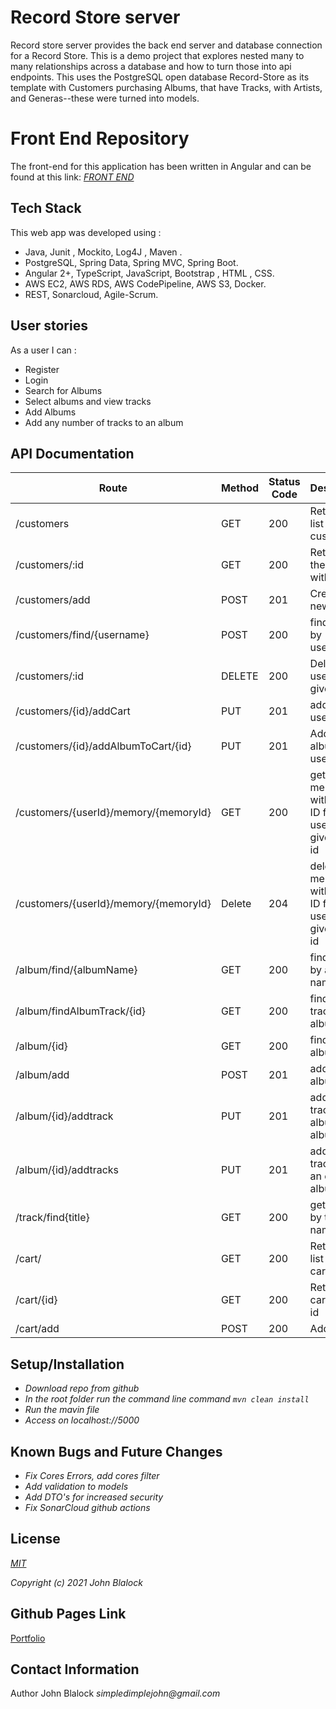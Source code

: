 # Record Store server

Record store server provides the back end server and database connection for a Record Store.  This is a demo project that explores nested many to many relationships across a database and how to turn those into api endpoints.  This uses the PostgreSQL open database Record-Store as its template with Customers purchasing Albums, that have Tracks, with Artists, and Generas--these were turned into models.

# Front End Repository

The front-end for this application has been written in Angular and can be found at this link:
_[FRONT END](https://github.com/simpledimplejohn/record-store-front-end)_

## Tech Stack

This web app was developed using : 
  * Java, Junit , Mockito, Log4J , Maven .
  * PostgreSQL, Spring Data, Spring MVC, Spring Boot.
  * Angular 2+, TypeScript, JavaScript, Bootstrap , HTML , CSS.
  *  AWS EC2, AWS RDS,  AWS CodePipeline, AWS S3, Docker.
  * REST,  Sonarcloud, Agile-Scrum. 



## User stories

As a user I can : 

- Register 
- Login
- Search for Albums
- Select albums and view tracks
- Add Albums
- Add any number of tracks to an album


## API Documentation

| Route                                                               | Method | Status Code | Description                                                         |
| ------------------------------------------------------------------- | ------ | ----------- | ------------------------------------------------------------------- |
| /customers                                                          | GET    | 200         | Returns a list of all customers                                     |
| /customers/:id                                                      | GET    | 200         | Returns a the user with the id                                      |
| /customers/add                                                      | POST   | 201         | Creates a new user                                                  |
| /customers/find/{username}                                          | POST   | 200         | find a user by username                                             |
| /customers/:id                                                      | DELETE | 200         | Delete the user for the given ID                                    |
| /customers/{id}/addCart                                             | PUT    | 201         | add cart to user                                                    |
| /customers/{id}/addAlbumToCart/{id}                                 | PUT    | 201         | Add an album to a users cart                                        |            
| /customers/{userId}/memory/{memoryId}                               | GET    | 200         | get memory with given ID for a user  with given user id             |         
| /customers/{userId}/memory/{memoryId}                               | Delete | 204         | delete memory with given ID for a user  with given user id          | 
| /album/find/{albumName}                                             | GET    |   200       |  finds album by album name                                          |
| /album/findAlbumTrack/{id}                                          | GET    |   200       |  finds a track on the album by id                                   |
| /album/{id}                                                         | GET    |   200       |  finds an album by id                                               |
| /album/add                                                          | POST   |   201       |  adds an album                                                      |
| /album/{id}/addtrack                                                | PUT    |   201       |  adds a track to an album by album id                               |
| /album/{id}/addtracks                                               | PUT    |   201       |  adds a track list to an existing album                             |
| /track/find{title}                                                  | GET    |   200       |  gets a track by track name                                         |    
| /cart/                                                              | GET    |   200       |  Returns a list of all carts                                        |   
| /cart/{id}                                                          | GET    |   200       |  Returns a cart by its id                                           |
| /cart/add                                                           | POST   |   200       |  Adds a cart                                                        |



## Setup/Installation

* _Download repo from github_
* _In the root folder run the command line command `mvn clean install`_
* _Run the mavin file_
* _Access on localhost://5000_

## Known Bugs and Future Changes

* _Fix Cores Errors, add cores filter_
* _Add validation to models_
* _Add DTO's for increased security_
* _Fix SonarCloud github actions_

## License

_[MIT](https://opensource.org/licenses/MIT)_

_Copyright (c) 2021 John Blalock_

## Github Pages Link

[Portfolio](https://simpledimplejohn.github.io/Career-Quiz/)

## Contact Information

Author John Blalock
_simpledimplejohn@gmail.com_